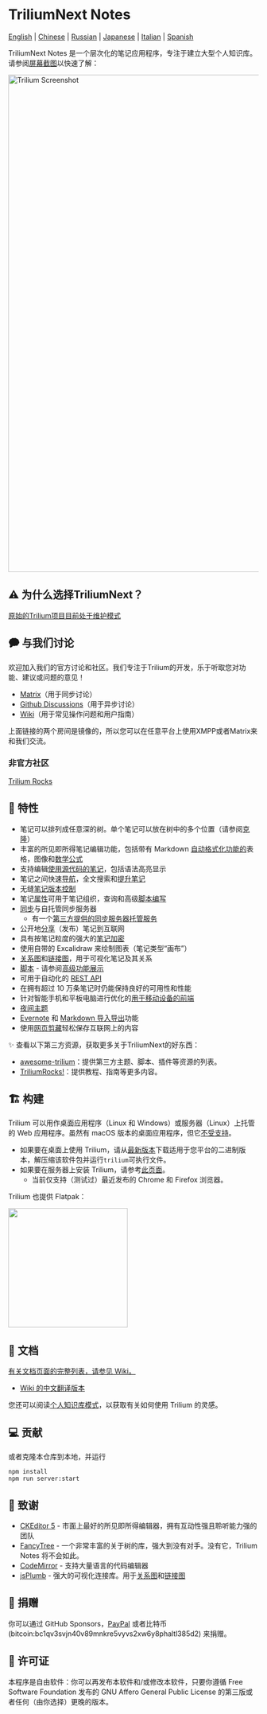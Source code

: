 # TriliumNext Notes

[English](./README.md) | [Chinese](./README-ZH_CN.md) | [Russian](./README.ru.md) | [Japanese](./README.ja.md) | [Italian](./README.it.md) | [Spanish](./README.es.md)

TriliumNext Notes 是一个层次化的笔记应用程序，专注于建立大型个人知识库。请参阅[屏幕截图](https://triliumnext.github.io/Docs/Wiki/screenshot-tour)以快速了解：

<a href="https://triliumnext.github.io/Docs/Wiki/screenshot-tour"><img src="https://github.com/TriliumNext/Docs/blob/main/Wiki/images/screenshot.png?raw=true" alt="Trilium Screenshot" width="1000"></a>

## ⚠️ 为什么选择TriliumNext？

[原始的Trilium项目目前处于维护模式](https://github.com/zadam/trilium/issues/4620)

## 🗭 与我们讨论

欢迎加入我们的官方讨论和社区。我们专注于Trilium的开发，乐于听取您对功能、建议或问题的意见！

- [Matrix](https://matrix.to/#/#triliumnext:matrix.org)（用于同步讨论）
- [Github Discussions](https://github.com/TriliumNext/Notes/discussions)（用于异步讨论）
- [Wiki](https://triliumnext.github.io/Docs/)（用于常见操作问题和用户指南）

上面链接的两个房间是镜像的，所以您可以在任意平台上使用XMPP或者Matrix来和我们交流。

### 非官方社区

[Trilium Rocks](https://discord.gg/aqdX9mXX4r)

## 🎁 特性

* 笔记可以排列成任意深的树。单个笔记可以放在树中的多个位置（请参阅[克隆](https://triliumnext.github.io/Docs/Wiki/cloning-notes)）
* 丰富的所见即所得笔记编辑功能，包括带有 Markdown [自动格式化功能的](https://triliumnext.github.io/Docs/Wiki/text-notes#autoformat)表格，图像和[数学公式](https://triliumnext.github.io/Docs/Wiki/text-notes#math-support)
* 支持编辑[使用源代码的笔记](https://triliumnext.github.io/Docs/Wiki/code-notes)，包括语法高亮显示
* 笔记之间快速[导航](https://triliumnext.github.io/Docs/Wiki/note-navigation)，全文搜索和[提升笔记](https://triliumnext.github.io/Docs/Wiki/note-hoisting)
* 无缝[笔记版本控制](https://triliumnext.github.io/Docs/Wiki/note-revisions)
* 笔记[属性](https://triliumnext.github.io/Docs/Wiki/attributes)可用于笔记组织，查询和高级[脚本编写](https://triliumnext.github.io/Docs/Wiki/scripts)
* [同步](https://triliumnext.github.io/Docs/Wiki/synchronization)与自托管同步服务器
  * 有一个[第三方提供的同步服务器托管服务](https://trilium.cc/paid-hosting)
* 公开地[分享](https://triliumnext.github.io/Docs/Wiki/sharing)（发布）笔记到互联网
* 具有按笔记粒度的强大的[笔记加密](https://triliumnext.github.io/Docs/Wiki/protected-notes)
* 使用自带的 Excalidraw 来绘制图表（笔记类型“画布”）
* [关系图](https://triliumnext.github.io/Docs/Wiki/relation-map)和[链接图](https://triliumnext.github.io/Docs/Wiki/link-map)，用于可视化笔记及其关系
* [脚本](https://triliumnext.github.io/Docs/Wiki/scripts) - 请参阅[高级功能展示](https://triliumnext.github.io/Docs/Wiki/advanced-showcases)
* 可用于自动化的 [REST API](https://triliumnext.github.io/Docs/Wiki/etapi)
* 在拥有超过 10 万条笔记时仍能保持良好的可用性和性能
* 针对智能手机和平板电脑进行优化的[用于移动设备的前端](https://triliumnext.github.io/Docs/Wiki/mobile-frontend)
* [夜间主题](https://triliumnext.github.io/Docs/Wiki/themes)
* [Evernote](https://triliumnext.github.io/Docs/Wiki/evernote-import) 和 [Markdown 导入导出](https://triliumnext.github.io/Docs/Wiki/markdown)功能
* 使用[网页剪藏](https://triliumnext.github.io/Docs/Wiki/web-clipper)轻松保存互联网上的内容

✨ 查看以下第三方资源，获取更多关于TriliumNext的好东西：

- [awesome-trilium](https://github.com/Nriver/awesome-trilium)：提供第三方主题、脚本、插件等资源的列表。
- [TriliumRocks!](https://trilium.rocks/)：提供教程、指南等更多内容。

## 🏗 构建

Trilium 可以用作桌面应用程序（Linux 和 Windows）或服务器（Linux）上托管的 Web 应用程序。虽然有 macOS 版本的桌面应用程序，但它[不受支持](https://triliumnext.github.io/Docs/Wiki/faq#mac-os-support)。

* 如果要在桌面上使用 Trilium，请从[最新版本](https://github.com/TriliumNext/Notes/releases/latest)下载适用于您平台的二进制版本，解压缩该软件包并运行`trilium`可执行文件。
* 如果要在服务器上安装 Trilium，请参考[此页面](https://triliumnext.github.io/Docs/Wiki/server-installation)。
  * 当前仅支持（测试过）最近发布的 Chrome 和 Firefox 浏览器。

Trilium 也提供 Flatpak：

[<img width="240" src="https://flathub.org/assets/badges/flathub-badge-en.png">](https://flathub.org/apps/details/com.github.zadam.trilium)

## 📝 文档

[有关文档页面的完整列表，请参见 Wiki。](https://triliumnext.github.io/Docs/)

* [Wiki 的中文翻译版本](https://github.com/baddate/trilium/wiki/)

您还可以阅读[个人知识库模式](https://triliumnext.github.io/Docs/Wiki/patterns-of-personal-knowledge)，以获取有关如何使用 Trilium 的灵感。

## 💻 贡献


或者克隆本仓库到本地，并运行

```shell
npm install
npm run server:start
```

## 👏 致谢

* [CKEditor 5](https://github.com/ckeditor/ckeditor5) - 市面上最好的所见即所得编辑器，拥有互动性强且聆听能力强的团队
* [FancyTree](https://github.com/mar10/fancytree) - 一个非常丰富的关于树的库，强大到没有对手。没有它，Trilium Notes 将不会如此。
* [CodeMirror](https://github.com/codemirror/CodeMirror) - 支持大量语言的代码编辑器
* [jsPlumb](https://github.com/jsplumb/jsplumb) - 强大的可视化连接库。用于[关系图](https://triliumnext.github.io/Docs/Wiki/relation-map)和[链接图](https://triliumnext.github.io/Docs/Wiki/link-map)

## 🤝 捐赠

你可以通过 GitHub Sponsors，[PayPal](https://paypal.me/za4am) 或者比特币 (bitcoin:bc1qv3svjn40v89mnkre5vyvs2xw6y8phaltl385d2) 来捐赠。

## 🔑 许可证

本程序是自由软件：你可以再发布本软件和/或修改本软件，只要你遵循 Free Software Foundation 发布的 GNU Affero General Public License 的第三版或者任何（由你选择）更晚的版本。
